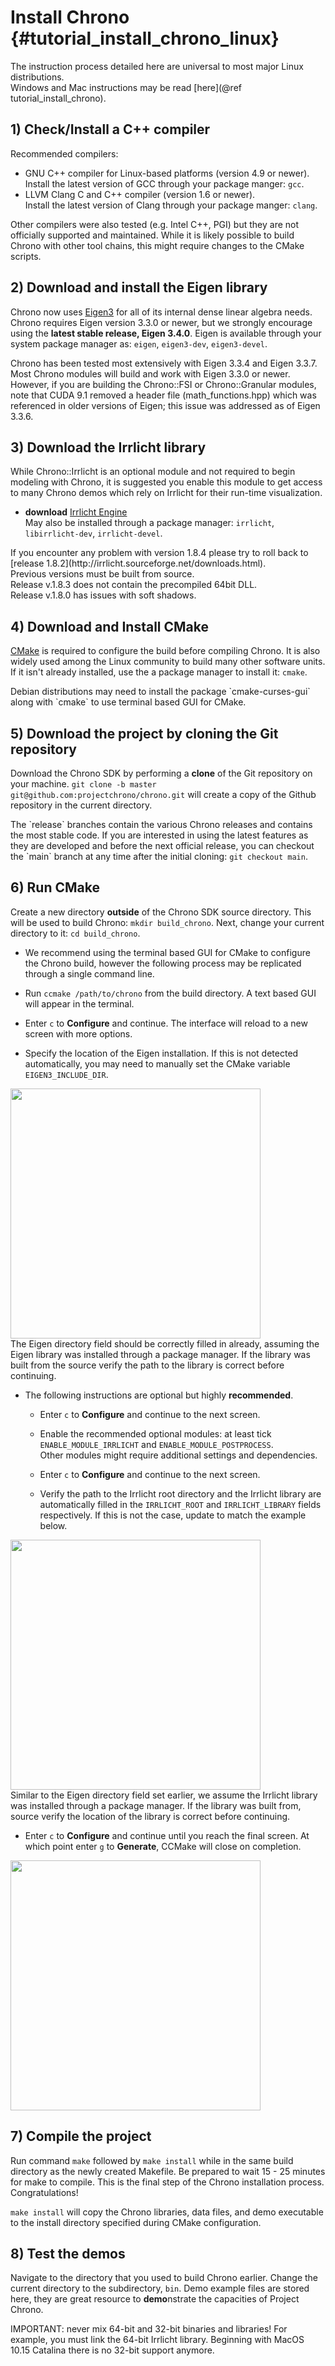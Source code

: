 Install Chrono {#tutorial_install_chrono_linux}
==========================
<div class="ce-info">
The instruction process detailed here are universal to most major Linux distributions.<br>
Windows and Mac instructions may be read [here](@ref tutorial_install_chrono).
</div>

## 1) Check/Install a C++ compiler

Recommended compilers:
- GNU C++ compiler for Linux-based platforms (version 4.9 or newer).<br>
Install the latest version of GCC through your package manger: `gcc`.
- LLVM Clang C and C++ compiler (version 1.6 or newer).<br>
Install the latest version of Clang through your package manger: `clang`.

Other compilers were also tested (e.g. Intel C++, PGI) but they are not officially supported and maintained.
While it is likely possible to build Chrono with other tool chains, this might require changes to the CMake scripts.

## 2) Download and install the Eigen library

Chrono now uses [Eigen3](http://eigen.tuxfamily.org/) for all of its internal dense linear algebra needs. Chrono requires Eigen version 3.3.0 or newer, but we strongly encourage using the **latest stable release, Eigen 3.4.0**. Eigen is available through your system package manager as: `eigen`, `eigen3-dev`, `eigen3-devel`. 

<div class="ce-warning"> 
Chrono has been tested most extensively with Eigen 3.3.4 and Eigen 3.3.7.<br>
Most Chrono modules will build and work with Eigen 3.3.0 or newer.<br>
However, if you are building the Chrono::FSI or Chrono::Granular modules, note that CUDA 9.1 removed a header file (math_functions.hpp) which was referenced in older versions of Eigen; this issue was addressed as of Eigen 3.3.6. 
</div>

## 3) Download the Irrlicht library

While Chrono::Irrlicht is an optional module and not required to begin modeling with Chrono, it is suggested you enable this module to get access to many Chrono demos which rely on Irrlicht for their run-time visualization.

- **download** [Irrlicht Engine](http://irrlicht.sourceforge.net/downloads.html)<br>
May also be installed through a package manager: `irrlicht`, `libirrlicht-dev`, `irrlicht-devel`.

<div class="ce-info">
If you encounter any problem with version 1.8.4 please try to roll back to [release 1.8.2](http://irrlicht.sourceforge.net/downloads.html).<br>
Previous versions must be built from source.<br>
Release v.1.8.3 does not contain the precompiled 64bit DLL.<br>
Release v.1.8.0 has issues with soft shadows.<br>
</div>

## 4) Download and Install CMake

[CMake](https://cmake.org/) is required to configure the build before compiling Chrono. It is also widely used among the Linux community to build many other software units. If it isn't already installed, use the a package manager to install it: `cmake`.

<div class="ce-warning">
Debian distributions may need to install the package `cmake-curses-gui` along with `cmake` to use terminal based GUI for CMake.
</div>

## 5) Download the project by cloning the Git repository

Download the Chrono SDK by performing a **clone** of the Git repository on your machine. `git clone -b master git@github.com:projectchrono/chrono.git` will create a copy of the Github repository in the current directory.

<div class="ce-info">
The `release` branches contain the various Chrono releases and contains the most stable code. If you are interested in using the latest features as they are developed and before the next official release, you can checkout the `main` branch at any time after the initial cloning: <code>git checkout main</code>.
</div>

## 6) Run CMake

Create a new directory **outside** of the Chrono SDK source directory. This will be used to build Chrono: `mkdir build_chrono`. Next, change your current directory to it: `cd build_chrono`.
-  We recommend using the terminal based GUI for CMake to configure the Chrono build, however the following process may be replicated through a single command line.

-  Run `ccmake /path/to/chrono` from the build directory. A text based GUI will appear in the terminal.

-  Enter `c` to **Configure** and continue. The interface will reload to a new screen with more options.
  
-  Specify the location of the Eigen installation.
   If this is not detected automatically, you may need to manually set the CMake variable `EIGEN3_INCLUDE_DIR`.<br>

<img src="http://www.projectchrono.org/assets/Images/install_ccmake_1.png" class="img-responsive" width="400">

<div class="ce-warning">
The Eigen directory field should be correctly filled in already, assuming the Eigen library was installed through a package manager. If the library was built from the source verify the path to the library is correct before continuing.
</div>

   - The following instructions are optional but highly **recommended**.

      - Enter `c` to **Configure** and continue to the next screen.

      - Enable the recommended optional modules: at least tick `ENABLE_MODULE_IRRLICHT` and `ENABLE_MODULE_POSTPROCESS`.<br>
     Other modules might require additional settings and dependencies.
      -  Enter `c` to **Configure** and continue to the next screen.
      - Verify the path to the Irrlicht root directory and the Irrlicht library are automatically filled in the `IRRLICHT_ROOT` and `IRRLICHT_LIBRARY` fields respectively. If this is not the case, update to match the example below.

<img src="http://www.projectchrono.org/assets/Images/install_ccmake_2.png" class="img-responsive" width="400">

<div class="ce-warning">
Similar to the Eigen directory field set earlier, we assume the Irrlicht library was installed through a package manager. If the library was built from, source verify the location of the library is correct before continuing.
</div>
 
- Enter `c` to **Configure** and continue until you reach the final screen. At which point enter `g` to **Generate**, CCMake will close on completion.

<img src="http://www.projectchrono.org/assets/Images/install_ccmake_3.png" class="img-responsive" width="400">

## 7) Compile the project

Run command `make` followed by `make install` while in the same build directory as the newly created Makefile. Be prepared to wait 15 - 25 minutes for make to compile. This is the final step of the Chrono installation process. Congratulations!

<div class="ce-info">
<code>make install</code> will copy the Chrono libraries, data files, and demo executable to the install directory specified during CMake configuration.
</div>

## 8) Test the demos

Navigate to the directory that you used to build Chrono earlier. Change the current directory to the subdirectory, `bin`. Demo example files are stored here, they are great resource to **demo**nstrate the capacities of Project Chrono.

<div class="ce-danger">
IMPORTANT: never mix 64-bit and 32-bit binaries and libraries! 
For example, you must link the 64-bit Irrlicht library. Beginning with MacOS 10.15 Catalina there is no 32-bit support anymore.
</div>
